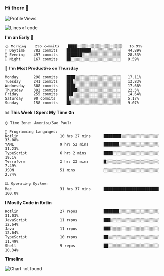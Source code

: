 ### Hi there 👋

<!--
**fernandonogueira/fernandonogueira** is a ✨ _special_ ✨ repository because its `README.md` (this file) appears on your GitHub profile.

Here are some ideas to get you started:

- 🔭 I’m currently working on ...
- 🌱 I’m currently learning ...
- 👯 I’m looking to collaborate on ...
- 🤔 I’m looking for help with ...
- 💬 Ask me about ...
- 📫 How to reach me: ...
- 😄 Pronouns: ...
- ⚡ Fun fact: ...
-->

<!--START_SECTION:waka-->
![Profile Views](http://img.shields.io/badge/Profile%20Views-0-blue)

![Lines of code](https://img.shields.io/badge/From%20Hello%20World%20I%27ve%20Written-586906%20lines%20of%20code-blue)

**I'm an Early 🐤** 

```text
🌞 Morning    296 commits    ████░░░░░░░░░░░░░░░░░░░░░   16.99% 
🌆 Daytime    782 commits    ███████████░░░░░░░░░░░░░░   44.89% 
🌃 Evening    497 commits    ███████░░░░░░░░░░░░░░░░░░   28.53% 
🌙 Night      167 commits    ██░░░░░░░░░░░░░░░░░░░░░░░   9.59%

```
📅 **I'm Most Productive on Thursday** 

```text
Monday       298 commits    ████░░░░░░░░░░░░░░░░░░░░░   17.11% 
Tuesday      241 commits    ███░░░░░░░░░░░░░░░░░░░░░░   13.83% 
Wednesday    308 commits    ████░░░░░░░░░░░░░░░░░░░░░   17.68% 
Thursday     392 commits    █████░░░░░░░░░░░░░░░░░░░░   22.5% 
Friday       255 commits    ███░░░░░░░░░░░░░░░░░░░░░░   14.64% 
Saturday     90 commits     █░░░░░░░░░░░░░░░░░░░░░░░░   5.17% 
Sunday       158 commits    ██░░░░░░░░░░░░░░░░░░░░░░░   9.07%

```


📊 **This Week I Spent My Time On** 

```text
⌚︎ Time Zone: America/Sao_Paulo

💬 Programming Languages: 
Kotlin                   10 hrs 27 mins      ████████░░░░░░░░░░░░░░░░░   33.08% 
YAML                     9 hrs 52 mins       ███████░░░░░░░░░░░░░░░░░░   31.23% 
TypeScript               6 hrs 2 mins        ████░░░░░░░░░░░░░░░░░░░░░   19.1% 
Terraform                2 hrs 22 mins       █░░░░░░░░░░░░░░░░░░░░░░░░   7.49% 
JSON                     51 mins             ░░░░░░░░░░░░░░░░░░░░░░░░░   2.74%

💻 Operating System: 
Mac                      31 hrs 37 mins      █████████████████████████   100.0%

```

**I Mostly Code in Kotlin** 

```text
Kotlin                   27 repos            ███████░░░░░░░░░░░░░░░░░░   31.03% 
JavaScript               11 repos            ███░░░░░░░░░░░░░░░░░░░░░░   12.64% 
Java                     11 repos            ███░░░░░░░░░░░░░░░░░░░░░░   12.64% 
TypeScript               10 repos            ██░░░░░░░░░░░░░░░░░░░░░░░   11.49% 
Shell                    9 repos             ██░░░░░░░░░░░░░░░░░░░░░░░   10.34%

```


**Timeline**

![Chart not found](https://raw.githubusercontent.com/fernandonogueira/fernandonogueira/master/charts/bar_graph.png) 


<!--END_SECTION:waka-->
